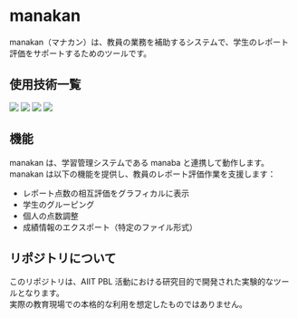 # manakan

manakan（マナカン）は、教員の業務を補助するシステムで、学生のレポート評価をサポートするためのツールです。

## 使用技術一覧

<p style="display: inline">
  <img src="https://img.shields.io/badge/-Electron-000000.svg?logo=Electron&style=for-the-badge">
  <img src="https://img.shields.io/badge/-Node.js-000000.svg?logo=node.js&style=for-the-badge">
  <img src="https://img.shields.io/badge/-React-20232A?style=for-the-badge&logo=react&logoColor=61DAFB">
  <img src="https://img.shields.io/badge/-TailwindCSS-000000.svg?logo=tailwindcss&style=for-the-badge">

## 機能

manakan は、学習管理システムである manaba と連携して動作します。
manakan は以下の機能を提供し、教員のレポート評価作業を支援します：

- レポート点数の相互評価をグラフィカルに表示
- 学生のグルーピング
- 個人の点数調整
- 成績情報のエクスポート（特定のファイル形式）

## リポジトリについて

このリポジトリは、AIIT PBL 活動における研究目的で開発された実験的なツールとなります。  
実際の教育現場での本格的な利用を想定したものではありません。
